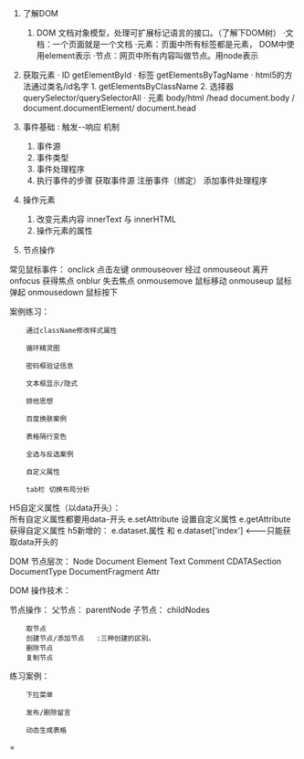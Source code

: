 1. 了解DOM
   1. DOM 文档对象模型，处理可扩展标记语言的接口。（了解下DOM树）
      ·文档：一个页面就是一个文档
      ·元素：页面中所有标签都是元素， DOM中使用element表示
      ·节点：网页中所有内容叫做节点。用node表示


2. 获取元素
   · ID      getElementById
   · 标签     getElementsByTagName
   · html5的方法通过类名/id名字  1. getElementsByClassName  2. 选择器 querySelector/querySelectorAll
   · 元素  body/html /head  document.body / document.documentElement/ document.head


3. 事件基础 : 触发--响应 机制
   1. 事件源
   2. 事件类型
   3. 事件处理程序
   4. 执行事件的步骤
            获取事件源
           注册事件（绑定）
            添加事件处理程序

4. 操作元素 
      1. 改变元素内容   innerText 与 innerHTML
      2. 操作元素的属性
5. 节点操作


常见鼠标事件：
        onclick  点击左键
        onmouseover 经过
        onmouseout 离开
        onfocus 获得焦点
        onblur  失去焦点
        onmousemove 鼠标移动
        onmouseup   鼠标弹起
        onmousedown  鼠标按下


案例练习：

        通过className修改样式属性
        
        循环精灵图
        
        密码框验证信息
        
        文本框显示/隐式
        
        排他思想
        
        百度换肤案例
        
        表格隔行变色
        
        全选与反选案例
        
        自定义属性
        
        tab栏 切换布局分析

H5自定义属性（以data开头）：  
    所有自定义属性都要用data-开头
        e.setAttribute 设置自定义属性
        e.getAttribute 获得自定义属性
        h5新增的：   e.dataset.属性 和 e.dataset['index']    <---只能获取data开头的

DOM 节点层次：
    Node
    Document
    Element
    Text
    Comment
    CDATASection  
    DocumentType
    DocumentFragment
    Attr

DOM 操作技术：

节点操作：
        父节点： parentNode 
        子节点： childNodes 

        取节点
        创建节点/添加节点   :三种创建的区别。
        删除节点
        复制节点
        
练习案例： 

        下拉菜单

        发布/删除留言

        动态生成表格
  
=
    